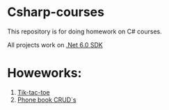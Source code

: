 # Csharp-courses

This repository is for doing homework on C# courses. 

All projects work on [.Net 6.0 SDK](https://dotnet.microsoft.com/en-us/download/dotnet/6.0)

# Howeworks:
1. [Tik-tac-toe](https://github.com/sotiredofyours/Csharp-courses/tree/master/TikTacToe)
2. [Phone book CRUD`s](https://github.com/sotiredofyours/Csharp-courses/tree/master/PhoneBookCRUD)
